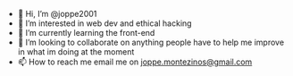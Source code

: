 - 👋 Hi, I’m @joppe2001
- 👀 I’m interested in web dev and ethical hacking
- 🌱 I’m currently learning the front-end 
- 💞️ I’m looking to collaborate on anything people have to help me improve in what im doing at the moment
- 📫 How to reach me email me on joppe.montezinos@gmail.com

<!---
[![GitHub Streak](https://github-readme-streak-stats.herokuapp.com/?joppe2001=DenverCoder1)](https://git.io/streak-stats)
--->
